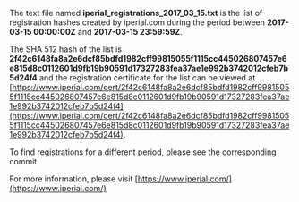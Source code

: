 The text file named **iperial_registrations_2017_03_15.txt** is the list of registration hashes created by iperial.com during the period between **2017-03-15 00:00:00Z** and **2017-03-15 23:59:59Z**.

The SHA 512 hash of the list is **2f42c6148fa8a2e6dcf85bdfd1982cff99815055f1115cc445026807457e6e815d8c0112601d9fb19b90591d17327283fea37ae1e992b3742012cfeb7b5d24f4** and the registration certificate for the list can be viewed at [https://www.iperial.com/cert/2f42c6148fa8a2e6dcf85bdfd1982cff99815055f1115cc445026807457e6e815d8c0112601d9fb19b90591d17327283fea37ae1e992b3742012cfeb7b5d24f4](https://www.iperial.com/cert/2f42c6148fa8a2e6dcf85bdfd1982cff99815055f1115cc445026807457e6e815d8c0112601d9fb19b90591d17327283fea37ae1e992b3742012cfeb7b5d24f4).

To find registrations for a different period, please see the corresponding commit.

For more information, please visit [https://www.iperial.com/](https://www.iperial.com/)
